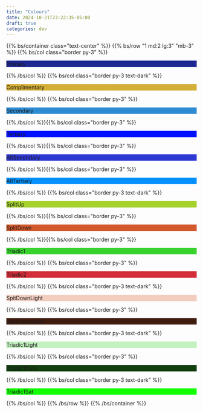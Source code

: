 ```yaml
---
title: "Colours"
date: 2024-10-21T23:22:35-05:00
draft: true
categories: dev
---
```


{{% bs/container class="text-center" %}}
{{% bs/row "1 md:2 lg:3" "mb-3" %}}
{{% bs/col class="border py-3" %}}
<p style="background-color: hsl(236, 65%, 35%);">Primary</p>
{{% /bs/col %}}
{{% bs/col class="border py-3 text-dark" %}}
<p style="background-color: #D4AF37;">Complimentary</p>
{{% /bs/col %}}
{{% bs/col class="border py-3" %}}
<p style="background-color: hsl(206, 65%, 50%);">Secondary</p>
{{% /bs/col %}}{{% bs/col class="border py-3" %}}
<p style="background-color: hsl(236,100%, 50%);">Tertiary</p>
{{% /bs/col %}}{{% bs/col class="border py-3" %}}
<p style="background-color: hsl(236, 65%, 50%);">AltSecondary</p>
{{% /bs/col %}}{{% bs/col class="border py-3" %}}
<p style="background-color: hsl(206,100%, 50%);">AltTertiary</p>
{{% /bs/col %}}
{{% bs/col class="border py-3 text-dark" %}}
<p style="background-color: hsl(76, 65%, 50%);">SplitUp</p>
{{% /bs/col %}}{{% bs/col class="border py-3" %}}
<p style="background-color: hsl(16, 65%, 50%);">SplitDown</p>
{{% /bs/col %}}{{% bs/col class="border py-3" %}}
<p style="background-color: hsl(116, 65%, 50%);">Triadic1</p>
{{% /bs/col %}}
{{% bs/col class="border py-3" %}}
<p style="background-color: hsl(356, 65%, 50%);">Triadic2</p>
{{% /bs/col %}}
{{% bs/col class="border py-3 text-dark" %}}
<p style="background-color: hsl(16, 65%, 85%);">SpitDownLight</p>
{{% /bs/col %}}
{{% bs/col class="border py-3" %}}
<p style="background-color: hsl(16, 65%, 15%);">SplitDownDark</p>
{{% /bs/col %}}
{{% bs/col class="border py-3 text-dark" %}}
<p style="background-color: hsl(116, 65%, 85%);">Triadic1Light</p>
{{% /bs/col %}}
{{% bs/col class="border py-3" %}}
<p style="background-color: hsl(116, 65%, 15%);">Triadic1Dark</p>
{{% /bs/col %}}
{{% bs/col class="border py-3 text-dark" %}}
<p style="background-color: hsl(116, 100%, 50%);">Triadic1Sat</p>
{{% /bs/col %}}
{{% /bs/row %}}
{{% /bs/container %}}

